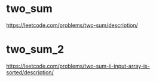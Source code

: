 # two_sum
https://leetcode.com/problems/two-sum/description/
# two_sum_2
https://leetcode.com/problems/two-sum-ii-input-array-is-sorted/description/
